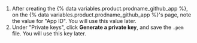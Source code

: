 1. After creating the {% data variables.product.prodname_github_app %}, on the {% data variables.product.prodname_github_app %}'s page, note the value for "App ID". You will use this value later.
1. Under "Private keys", click **Generate a private key**, and save the `.pem` file. You will use this key later.